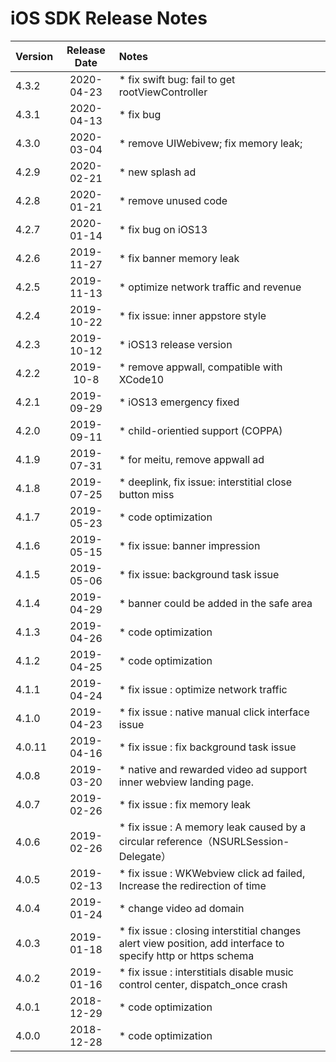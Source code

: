 # iOS SDK Release Notes

| Version | Release          Date | Notes                                                        |
| :------ | :-------------------: | :----------------------------------------------------------- |
| 4.3.2  |      2020-04-23       | * fix swift bug: fail to get rootViewController |
| 4.3.1  |      2020-04-13       | * fix bug |
| 4.3.0  |      2020-03-04       | * remove UIWebivew; fix memory leak; |
| 4.2.9  |      2020-02-21       | * new splash ad |
| 4.2.8  |      2020-01-21       | * remove unused code |
| 4.2.7  |      2020-01-14       | * fix bug on iOS13 |
| 4.2.6  |      2019-11-27       | * fix banner memory leak |
| 4.2.5  |      2019-11-13       | * optimize network traffic and revenue |
| 4.2.4  |      2019-10-22       | * fix issue: inner appstore style  |
| 4.2.3  |      2019-10-12       | * iOS13 release version  |
| 4.2.2  |      2019-10-8       | * remove appwall, compatible with XCode10  |
| 4.2.1  |      2019-09-29       | * iOS13 emergency fixed  |
| 4.2.0  |      2019-09-11       | * child-orientied support (COPPA)  |
| 4.1.9  |      2019-07-31       | * for meitu, remove appwall ad  |
| 4.1.8  |      2019-07-25       | * deeplink, fix issue: interstitial close button miss  |
| 4.1.7  |      2019-05-23       | * code optimization  |
| 4.1.6  |      2019-05-15       | * fix issue: banner impression  |
| 4.1.5  |      2019-05-06       | * fix issue: background task issue  |
| 4.1.4  |      2019-04-29       | * banner could be added in the safe area  |
| 4.1.3  |      2019-04-26       | * code optimization  |
| 4.1.2  |      2019-04-25       | * code optimization  |
| 4.1.1  |      2019-04-24       | * fix issue : optimize network traffic |
| 4.1.0  |      2019-04-23       | * fix issue : native manual click interface issue |
| 4.0.11  |      2019-04-16       | * fix issue : fix background task issue |
| 4.0.8   |      2019-03-20       | * native and rewarded video ad support inner webview landing page. |
| 4.0.7   |      2019-02-26       | * fix issue : fix memory leak |
| 4.0.6   |      2019-02-26       | * fix issue : A memory leak caused by a circular reference（NSURLSession-Delegate）|
| 4.0.5   |      2019-02-13       | * fix issue : WKWebview click ad failed, Increase the redirection of time |
| 4.0.4   |      2019-01-24       | * change video ad domain                                     |
| 4.0.3   |      2019-01-18       | * fix issue : closing interstitial changes alert view position, add interface to specify http or https schema |
| 4.0.2   |      2019-01-16       | * fix issue : interstitials disable music control center, dispatch_once crash |
| 4.0.1   |      2018-12-29       | * code optimization                                            |
| 4.0.0   |      2018-12-28       | * code optimization                                            |
